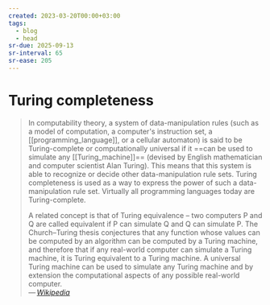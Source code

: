 ```yaml
---
created: 2023-03-20T00:00+03:00
tags:
  - blog
  - head
sr-due: 2025-09-13
sr-interval: 65
sr-ease: 205
---
```


# Turing completeness

> In computability theory, a system of data-manipulation rules (such as a model of computation, a computer's instruction set, a [[programming_language]], or a cellular automaton) is said to be Turing-complete or computationally universal if it ==can be used to simulate any [[Turing_machine]]== (devised by English mathematician and computer scientist Alan Turing). This means that this system is able to recognize or decide other data-manipulation rule sets. Turing completeness is used as a way to express the power of such a data-manipulation rule set. Virtually all programming languages today are Turing-complete.
>
> A related concept is that of Turing equivalence – two computers P and Q are called equivalent if P can simulate Q and Q can simulate P. The Church–Turing thesis conjectures that any function whose values can be computed by an algorithm can be computed by a Turing machine, and therefore that if any real-world computer can simulate a Turing machine, it is Turing equivalent to a Turing machine. A universal Turing machine can be used to simulate any Turing machine and by extension the computational aspects of any possible real-world computer.\
> — <cite>[Wikipedia](https://en.wikipedia.org/wiki/Turing_completeness)</cite>
